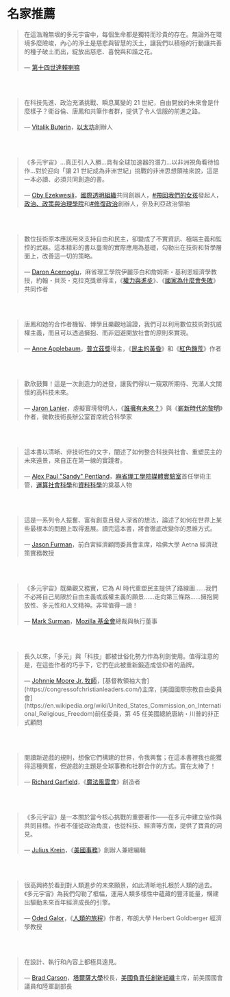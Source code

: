 # 名家推薦

>

>

> 在這浩瀚無垠的多元宇宙中，每個生命都是獨特而珍貴的存在。無論外在環境多麼險峻，內心的淨土是慈悲與智慧的沃土，讓我們以積極的行動讓共善的種子破土而出，綻放出慈悲、喜悅與和諧之花。<br></br>
— [第十四世達賴喇嘛](https://www.dalailama.com/)

<br></br>

> 在科技先進、政治充滿挑戰、瞬息萬變的 21 世紀，自由開放的未來會是什麼樣子？衛谷倫、唐鳳和共筆作者群，提供了令人信服的前進之路。<br></br>
— [Vitalik Buterin](https://en.wikipedia.org/wiki/Vitalik_Buterin)，[以太坊](https://ethereum.org/en/)創辦人

<br></br>

> 《多元宇宙》…真正引人入勝…具有全球加速器的潛力…以非洲視角看待協作…對於迎向「讓 21 世紀成為非洲世紀」挑戰的非洲思想領袖來說，這是一本必讀、必須共同創造的書。<br></br>
— [Oby Ezekwesili](https://en.wikipedia.org/wiki/Oby_Ezekwesili)，[國際透明組織](https://www.transparency.org/en)共同創辦人，[#帶回我們的女孩](https://bringbackourgirls.ng/)發起人，[政治、政策與治理學院](https://thesppg.org/our-program/)和[#修復政治](https://www.fixpolitics.org/)創辦人，奈及利亞政治領袖

<br></br>

> 數位技術原本應該用來支持自由和民主，卻變成了不實資訊、極端主義和監控的武器。這本精彩的書以臺灣的實際應用為基礎，勾勒出在技術和哲學層面上，改善這一切的策略。<br></br>
— [Daron Acemoglu](https://en.wikipedia.org/wiki/Daron_Acemoglu)，麻省理工學院伊麗莎白和詹姆斯・基利恩經濟學教授，約翰・貝茨・克拉克獎章得主，《[權力與進步](https://www.hachettebookgroup.com/titles/daron-acemoglu/power-and-progress/9781541702530/?lens=publicaffairs)》、《[國家為什麼會失敗](https://en.wikipedia.org/wiki/Why_Nations_Fail)》共同作者

<br></br>

> 唐鳳和她的合作者機智、博學且樂觀地論證，我們可以利用數位技術對抗威權主義，而且可以透過擁抱、而非迴避開放社會的原則來實現。<br></br>
— [Anne Applebaum](https://en.wikipedia.org/wiki/Anne_Applebaum)，[普立茲獎](https://www.pulitzer.org/winners/anne-applebaum)得主，《[民主的黃昏](https://www.penguinrandomhouse.com/books/621076/twilight-of-democracy-by-anne-applebaum/)》和《[紅色饑荒](https://www.penguinrandomhouse.com/books/236713/red-famine-by-anne-applebaum/)》作者

<br></br>

> 歡欣鼓舞！這是一次創造力的迸發，讓我們得以一窺眾所期待、充滿人文關懷的高科技未來。<br></br>
— [Jaron Lanier](https://en.wikipedia.org/wiki/Jaron_Lanier)，虛擬實境發明人，《[誰擁有未來？](https://en.wikipedia.org/wiki/Who_Owns_the_Future%3F)》與《[嶄新時代的黎明](https://us.macmillan.com/books/9781250097408/dawnoftheneweverything)》作者，微軟技術長辦公室首席統合科學家

<br></br>

> 這本書以清晰、非技術性的文字，闡述了如何整合科技與社會、重塑民主的未來遠景，來自正在第一線的實踐者。<br></br>
— [Alex Paul "Sandy" Pentland](https://en.wikipedia.org/wiki/Alex_Pentland)，[麻省理工學院媒體實驗室](https://en.wikipedia.org/wiki/MIT_Media_Lab)首任學術主管，[運算社會科學](https://en.wikipedia.org/wiki/Computational_social_science)和[資料科學](https://en.wikipedia.org/wiki/Data_science)的奠基人物

<br></br>

> 這是一系列令人振奮、富有創意且發人深省的想法，論述了如何在世界上某些最根本的問題上取得進展。讀完這本書，將會徹底改變你的思維方式。<br></br>
— [Jason Furman](https://en.wikipedia.org/wiki/Jason_Furman)，前白宮經濟顧問委員會主席，哈佛大學 Aetna 經濟政策實務教授

<br></br>

> 《多元宇宙》既樂觀又務實，它為 AI 時代重塑民主提供了路線圖……我們不必將自己局限於自由主義或威權主義的願景……走向第三條路……擁抱開放性、多元性和人文精神。非常值得一讀！<br></br>
— [Mark Surman](https://en.wikipedia.org/wiki/Mark_Surman)，[Mozilla 基金會](https://en.wikipedia.org/wiki/Mozilla_Foundation)總裁與執行董事

<br></br>

> 長久以來，「多元」與「科技」都被世俗化勢力作為利劍使用。值得注意的是，在這些作者的巧手下，它們在此被重新鍛造成信仰者的盾牌。<br></br>
— [Johnnie Moore Jr. 牧師](https://en.wikipedia.org/wiki/Johnnie_Moore_Jr.)，[基督教領袖大會](https://congressofchristianleaders.com/)主席，[美國國際宗教自由委員會](https://en.wikipedia.org/wiki/United_States_Commission_on_International_Religious_Freedom)前任委員，第 45 任美國總統唐納・川普的非正式顧問

<br></br>

> 閱讀新遊戲的規則，想像它們構建的世界，令我興奮；在這本書裡我也能獲得這種興奮，但遊戲的主題是全球事務和社群合作的方式。實在太棒了！<br></br>
— [Richard Garfield](https://en.wikipedia.org/wiki/Richard_Garfield)，《[魔法風雲會](https://en.wikipedia.org/wiki/Magic:_The_Gathering)》創造者

<br></br>

> 《多元宇宙》是一本關於當今核心挑戰的重要著作——在多元中建立協作與共同目標。作者不僅從政治角度，也從科技、經濟等方面，提供了寶貴的洞見。<br></br>
— [Julius Krein](https://en.wikipedia.org/wiki/Julius_Krein)，《[美國事務](https://americanaffairsjournal.org/)》創辦人兼總編輯

<br></br>

> 很高興終於看到對人類進步的未來願景，如此清晰地扎根於人類的過去。《多元宇宙》為我們勾勒了框幅，運用人類多樣性中蘊藏的豐沛能量，構建出驅動未來百年經濟成長的引擎。<br></br>
— [Oded Galor](https://www.odedgalor.com/)，《[人類的旅程](https://www.odedgalor.com/copy-of-unified-growth-theory)》作者，布朗大學 Herbert Goldberger 經濟學教授

<br></br>

> 在設計、執行和內容上都極具遠見。<br></br>
— [Brad Carson](https://en.wikipedia.org/wiki/Brad_Carson)，[塔爾薩大學](https://utulsa.edu/)校長，[美國負責任創新組織](https://responsibleinnovation.org/)主席，前美國國會議員和陸軍副部長
